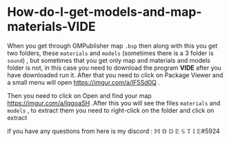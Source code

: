 # How-do-I-get-models-and-map-materials-VIDE

When you get through GMPublisher map `.bsp` then along with this you get two folders, these `materials` and `models` (sometimes there is a 3 folder is `sound`) , but sometimes that you get only map and materials and models folder is not, in this case you need to download the program **VIDE** after you have downloaded run it. After that you need to click on Package Viewer and a small menu will open https://imgur.com/a/lF5Sd0Q .

Then you need to click on Open and find your map https://imgur.com/a/lqgoaSH .After this you will see the files `materials` and `models` , to extract them you need to right-click on the folder and click on extract

if you have any questions from here is my discord : 𝕄 𝕆 𝔻 𝔼 𝕊 𝕋 𝕀 𝔼#5924
